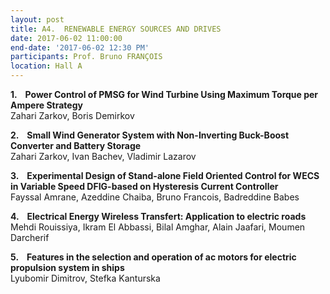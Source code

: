 ```yaml
---
layout: post
title: A4.  RENEWABLE ENERGY SOURCES AND DRIVES
date: 2017-06-02 11:00:00
end-date: '2017-06-02 12:30 PM'
participants: Prof. Bruno FRANÇOIS
location: Hall A
---
```



**1.    Power Control of PMSG for Wind Turbine Using Maximum Torque per Ampere Strategy**
<br>Zahari Zarkov, Boris Demirkov

**2.    Small Wind Generator System with Non-Inverting Buck-Boost Converter and Battery Storage**
<br>Zahari Zarkov, Ivan Bachev, Vladimir Lazarov

**3.    Experimental Design of Stand-alone Field Oriented Control for WECS in Variable Speed DFIG-based on Hysteresis Current Controller**
<br>Fayssal Amrane, Azeddine Chaiba, Bruno Francois, Badreddine Babes

**4.    Electrical Energy Wireless Transfert: Application to electric roads**
<br>Mehdi Rouissiya, Ikram El Abbassi, Bilal Amghar, Alain Jaafari, Moumen Darcherif

**5.    Features in the selection and operation of ac motors for electric propulsion system in ships**
<br>Lyubomir Dimitrov, Stefka Kanturska